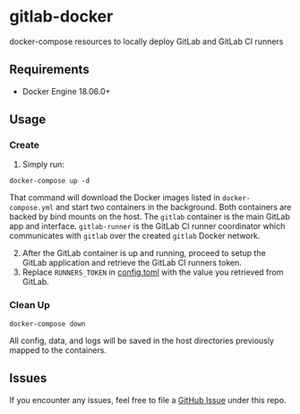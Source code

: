 # gitlab-docker
docker-compose resources to locally deploy GitLab and GitLab CI runners

## Requirements
* Docker Engine 18.06.0+

## Usage
### Create
1. Simply run:
```
docker-compose up -d
```

That command will download the Docker images listed in `docker-compose.yml` and start two containers in the background.  Both containers are backed by bind mounts on the host.  The `gitlab` container is the main GitLab app and interface.  `gitlab-runner` is the GitLab CI runner coordinator which communicates with `gitlab` over the created `gitlab` Docker network.

2. After the GitLab container is up and running, proceed to setup the GitLab application and retrieve the GitLab CI runners token.
3. Replace `RUNNERS_TOKEN` in [config.toml](gitlab-runner/config/config.toml) with the value you retrieved from GitLab.

### Clean Up
```
docker-compose down
```
All config, data, and logs will be saved in the host directories previously mapped to the containers.

## Issues
If you encounter any issues, feel free to file a [GitHub Issue](https://github.com/pshelby/gitlab-docker/issues) under this repo.
